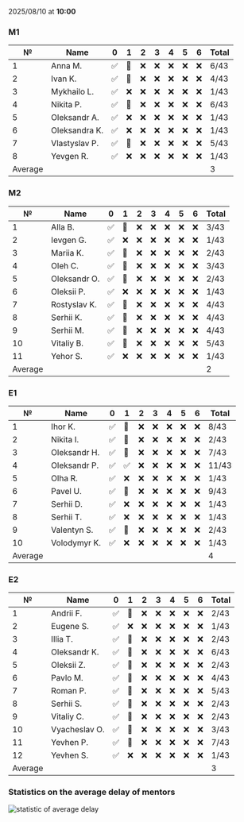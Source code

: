 2025/08/10 at **10:00**
### M1
|№|Name|0|1|2|3|4|5|6|Total|
|-----|-----|-----|-----|-----|-----|-----|-----|-----|-----|
|1|Anna M.|✅|🔄|❌|❌|❌|❌|❌|6/43|
|2|Ivan K.|✅|🔄|❌|❌|❌|❌|❌|4/43|
|3|Mykhailo L.|✅|❌|❌|❌|❌|❌|❌|1/43|
|4|Nikita P.|✅|🔄|❌|❌|❌|❌|❌|6/43|
|5|Oleksandr A.|✅|❌|❌|❌|❌|❌|❌|1/43|
|6|Oleksandra K.|✅|❌|❌|❌|❌|❌|❌|1/43|
|7|Vlastyslav P.|✅|🔄|❌|❌|❌|❌|❌|5/43|
|8|Yevgen R.|✅|❌|❌|❌|❌|❌|❌|1/43|
|Average|||||||||3|
### M2
|№|Name|0|1|2|3|4|5|6|Total|
|-----|-----|-----|-----|-----|-----|-----|-----|-----|-----|
|1|Alla B.|✅|🔄|❌|❌|❌|❌|❌|3/43|
|2|Ievgen G.|✅|❌|❌|❌|❌|❌|❌|1/43|
|3|Mariia K.|✅|🔄|❌|❌|❌|❌|❌|2/43|
|4|Oleh C.|✅|🔄|❌|❌|❌|❌|❌|3/43|
|5|Oleksandr O.|✅|🔄|❌|❌|❌|❌|❌|2/43|
|6|Oleksii P.|✅|❌|❌|❌|❌|❌|❌|1/43|
|7|Rostyslav K.|✅|🔄|❌|❌|❌|❌|❌|4/43|
|8|Serhii K.|✅|🔄|❌|❌|❌|❌|❌|4/43|
|9|Serhii M.|✅|🔄|❌|❌|❌|❌|❌|4/43|
|10|Vitaliy B.|✅|🔄|❌|❌|❌|❌|❌|5/43|
|11|Yehor S.|✅|❌|❌|❌|❌|❌|❌|1/43|
|Average|||||||||2|
### E1
|№|Name|0|1|2|3|4|5|6|Total|
|-----|-----|-----|-----|-----|-----|-----|-----|-----|-----|
|1|Ihor K.|✅|🔄|❌|❌|❌|❌|❌|8/43|
|2|Nikita I.|✅|🔄|❌|❌|❌|❌|❌|2/43|
|3|Oleksandr H.|✅|🔄|❌|❌|❌|❌|❌|7/43|
|4|Oleksandr P.|✅|✅|❌|❌|❌|❌|❌|11/43|
|5|Olha R.|✅|❌|❌|❌|❌|❌|❌|1/43|
|6|Pavel U.|✅|🔄|❌|❌|❌|❌|❌|9/43|
|7|Serhii D.|✅|❌|❌|❌|❌|❌|❌|1/43|
|8|Serhii T.|✅|❌|❌|❌|❌|❌|❌|1/43|
|9|Valentyn S.|✅|🔄|❌|❌|❌|❌|❌|2/43|
|10|Volodymyr K.|✅|❌|❌|❌|❌|❌|❌|1/43|
|Average|||||||||4|
### E2
|№|Name|0|1|2|3|4|5|6|Total|
|-----|-----|-----|-----|-----|-----|-----|-----|-----|-----|
|1|Andrii F.|✅|🔄|❌|❌|❌|❌|❌|2/43|
|2|Eugene S.|✅|❌|❌|❌|❌|❌|❌|1/43|
|3|Illia T.|✅|🔄|❌|❌|❌|❌|❌|2/43|
|4|Oleksandr K.|✅|🔄|❌|❌|❌|❌|❌|6/43|
|5|Oleksii Z.|✅|🔄|❌|❌|❌|❌|❌|2/43|
|6|Pavlo M.|✅|🔄|❌|❌|❌|❌|❌|4/43|
|7|Roman P.|✅|🔄|❌|❌|❌|❌|❌|5/43|
|8|Serhii S.|✅|🔄|❌|❌|❌|❌|❌|2/43|
|9|Vitaliy C.|✅|🔄|❌|❌|❌|❌|❌|2/43|
|10|Vyacheslav O.|✅|🔄|❌|❌|❌|❌|❌|3/43|
|11|Yevhen P.|✅|🔄|❌|❌|❌|❌|❌|7/43|
|12|Yevhen S.|✅|❌|❌|❌|❌|❌|❌|1/43|
|Average|||||||||3|

### Statistics on the average delay of mentors
![statistic of average delay](https://docs.google.com/spreadsheets/d/e/2PACX-1vTRGxaJWiz7gJtvcjwtHPyyd5ju-BPGGEvp5XTIwGS92XWrY8xHYajrexYFqIVDSJIX7LGb8XaB6X3S/pubchart?oid=1439917493&format=image)
